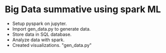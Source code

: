 # Big Data summative using spark ML

* Setup pyspark on jupyter. 
* Import gen_data.py to generate data.
* Store data in SQL database.
* Analyze data with spark.
* Created visualizations.
"gen_data.py"
